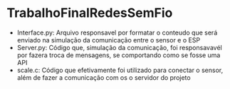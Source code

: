 # TrabalhoFinalRedesSemFio
- Interface.py:
  Arquivo responsavel por formatar o conteudo que será enviado na simulação da comunicação entre o sensor e o ESP
- Server.py:
  Código que, simulação da comunicação, foi responsavavél por fazera troca de mensagens, se comportando como se fosse uma API
- scale.c:
  Código que efetivamente foi utilizado para conectar o sensor, além de fazer a comunicação com os o servidor do projeto
